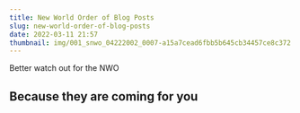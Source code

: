 ```yaml
---
title: New World Order of Blog Posts
slug: new-world-order-of-blog-posts
date: 2022-03-11 21:57
thumbnail: img/001_snwo_04222002_0007-a15a7cead6fbb5b645cb34457ce8c372.jpg
---
```

Better watch out for the NWO

## **Because they are coming for you**
